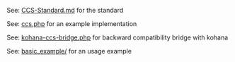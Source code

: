 See: [CCS-Standard.md](CCS-Standard.md) for the standard

See: [ccs.php](ccs.php) for an example implementation

See: [kohana-ccs-bridge.php](kohana-ccs-bridge.php) for backward compatibility bridge with kohana

See: [basic_example/](basic_example) for an usage example
